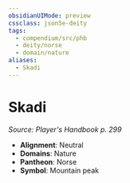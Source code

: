 ```yaml
---
obsidianUIMode: preview
cssclass: json5e-deity
tags:
  - compendium/src/phb
  - deity/norse
  - domain/nature
aliases:
  - Skadi
---
```

# Skadi
*Source: Player's Handbook p. 299* 

- **Alignment**: Neutral
- **Domains**: Nature
- **Pantheon**: Norse
- **Symbol**: Mountain peak